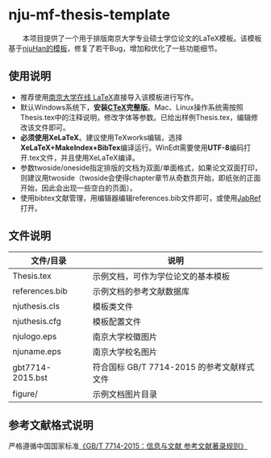 # nju-mf-thesis-template

　　本项目提供了一个用于排版南京大学专业硕士学位论文的LaTeX模板。该模板基于[njuHan的模板](https://github.com/njuHan/njuthesis-nju-thesis-template)，修复了若干Bug，增加和优化了一些功能细节。

## 使用说明

* 推荐使用[南京大学在线 LaTeX](https://tex.nju.edu.cn/)直接导入该模板进行写作。
* 默认Windows系统下，**安装[CTeX](http://www.ctex.org/CTeXDownload/)完整版**。Mac、Linux操作系统需按照Thesis.tex中的注释说明，修改字体等参数。已给出样例Thesis.tex，编辑修改该文件即可。
* **必须使用XeLaTeX**。建议使用TeXworks编辑，选择**XeLaTeX+MakeIndex+BibTex**编译运行。WinEdt需要使用**UTF-8**编码打开.tex文件，并且使用XeLaTeX编译。
* 参数twoside/oneside指定排版的文档为双面/单面格式，如果论文双面打印，则建议用twoside（twoside会使得chapter章节从奇数页开始，即纸张的正面开始，因此会出现一些空白的页面）。
* 使用bibtex文献管理，用编辑器编辑references.bib文件即可，或使用[JabRef](https://www.jabref.org/)打开。

## 文件说明

|文件/目录|说明|
|-|-|
|Thesis.tex | 示例文档，可作为学位论文的基本模板|
|references.bib | 示例文档的参考文献数据库|
|njuthesis.cls | 模板类文件|
|njuthesis.cfg | 模板配置文件|
|njulogo.eps | 南京大学校徽图片|
|njuname.eps | 南京大学校名图片|
|gbt7714-2015.bst | 符合国标 GB/T 7714-2015 的参考文献样式文件|
|figure/ | 示例文档图片目录|

## 参考文献格式说明

严格遵循中国国家标准[《GB/T 7714-2015：信息与文献 参考文献著录规则》](https://github.com/codelumos/nju-mf-thesis-template/blob/main/%E3%80%90GB_T%207714-2015%E3%80%91%E4%BF%A1%E6%81%AF%E4%B8%8E%E6%96%87%E7%8C%AE%20%E5%8F%82%E8%80%83%E6%96%87%E7%8C%AE%E8%91%97%E5%BD%95%E8%A7%84%E5%88%99.pdf)

